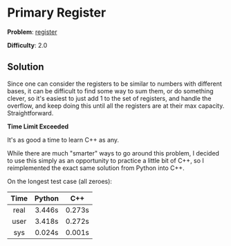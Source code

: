# Primary Register

**Problem**: [register](https://open.kattis.com/problems/register)

**Difficulty**: 2.0

## Solution

Since one can consider the registers to be similar to numbers with different bases, it 
can be difficult to find some way to sum them, or do something clever, so it's easiest
to just add 1 to the set of registers, and handle the overflow, and keep doing this until
all the registers are at their max capacity. Straightforward.

**Time Limit Exceeded**

It's as good a time to learn C++ as any.

While there are much "smarter" ways to go around this problem, I decided to use this simply
as an opportunity to practice a little bit of C++, so I reimplemented the exact same solution
from Python into C++.

On the longest test case (all zeroes):

| Time | Python | C++ |
| :-: | :-: | :-: |
| real | 3.446s | 0.273s |
| user | 3.418s | 0.272s |
| sys  | 0.024s | 0.001s |
